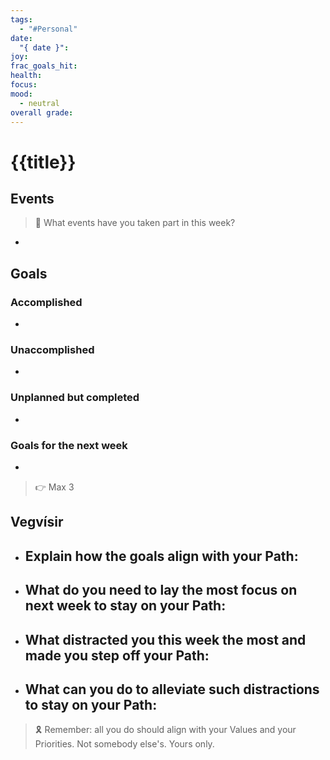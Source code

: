 ```yaml
---
tags:
  - "#Personal"
date:
  "{ date }": 
joy: 
frac_goals_hit: 
health: 
focus: 
mood:
  - neutral
overall grade:
---
```


# {{title}}

## Events

> 📆 What events have you taken part in this week?

- 

## Goals

### Accomplished

- 

### Unaccomplished

- 

### Unplanned but completed

- 

### Goals for the next week

- 

> 👉 Max 3

## Vegvísir

- Explain how the goals align with your Path:
    - 
- What do you need to lay the most focus on next week to stay on your Path:
    - 
- What distracted you this week the most and made you step off your Path:
    - 
- What can you do to alleviate such distractions to stay on your Path:
    - 

> 🎗️ Remember: all you do should align with your Values and your Priorities. Not somebody else's. Yours only.
